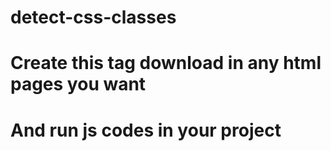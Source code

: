 # detect-css-classes
# Create this tag <a class="btn" id="download">download</a> in any html pages you want
# And run js codes in your project 
